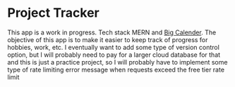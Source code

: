 <h1>Project Tracker</h1>
<p>This app is a work in progress. Tech stack MERN and <a href="https://jquense.github.io/react-big-calendar/examples/index.html?path=/story/about-big-calendar--page">Big Calender</a>. The objective of this app is to make it easier to keep track of progress for hobbies, work, etc. I eventually want to add some type of version control option, but I will probably need to pay for a larger cloud database for that and this is just a practice project, so I will probably have to implement some type of rate limiting error message when requests exceed the free tier rate limit</p>
